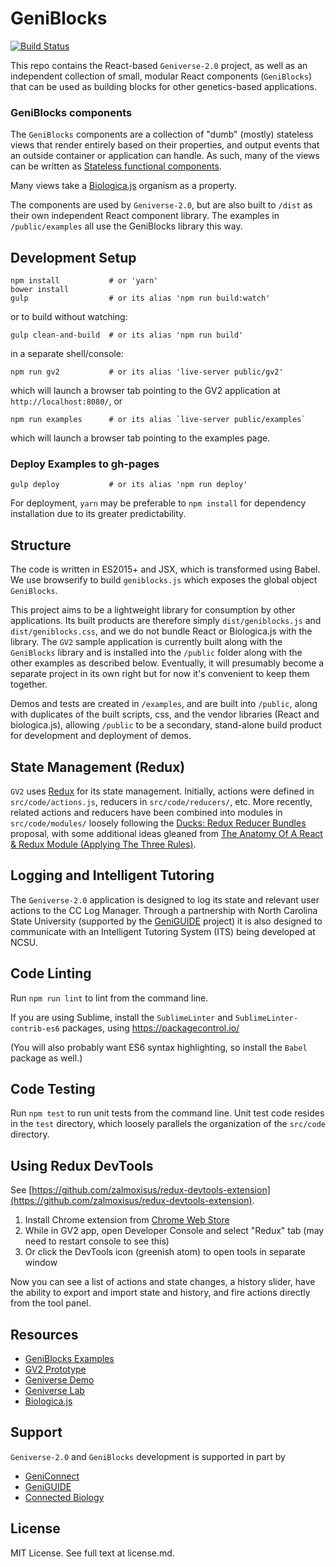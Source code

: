 # GeniBlocks
[![Build Status](https://travis-ci.org/concord-consortium/geniblocks.svg?branch=master)](https://travis-ci.org/concord-consortium/geniblocks)

This repo contains the React-based `Geniverse-2.0` project, as well as an
independent collection of small, modular React components (`GeniBlocks`)
that can be used as building blocks for other genetics-based applications.

### GeniBlocks components

The `GeniBlocks` components are a collection of "dumb" (mostly) stateless views
that render entirely based on their properties, and output events that an
outside container or application can handle. As such, many of the views
can be written as [Stateless functional components](https://facebook.github.io/react/blog/2015/10/07/react-v0.14.html#stateless-functional-components).

Many views take a [Biologica.js](https://github.com/concord-consortium/biologica.js)
organism as a property.

The components are used by `Geniverse-2.0`, but are also built to `/dist` as their
own independent React component library. The examples in `/public/examples` all
use the GeniBlocks library this way.

## Development Setup

    npm install           # or 'yarn'
    bower install
    gulp                  # or its alias 'npm run build:watch'

or to build without watching:

    gulp clean-and-build  # or its alias 'npm run build'

in a separate shell/console:

    npm run gv2           # or its alias 'live-server public/gv2'

which will launch a browser tab pointing to the GV2 application at `http://localhost:8080/`, or

    npm run examples      # or its alias `live-server public/examples`

which will launch a browser tab pointing to the examples page.

### Deploy Examples to gh-pages

    gulp deploy           # or its alias 'npm run deploy'

For deployment, `yarn` may be preferable to `npm install` for dependency installation
due to its greater predictability.

## Structure

The code is written in ES2015+ and JSX, which is transformed using Babel. We use
browserify to build `geniblocks.js` which exposes the global object `GeniBlocks`.

This project aims to be a lightweight library for consumption by other applications.
Its built products are therefore simply `dist/geniblocks.js` and `dist/geniblocks.css`,
and we do not bundle React or Biologica.js with the library. The `GV2` sample application
is currently built along with the `GeniBlocks` library and is installed into the `/public`
folder along with the other examples as described below. Eventually, it will presumably
become a separate project in its own right but for now it's convenient to keep them together.

Demos and tests are created in `/examples`, and are built into `/public`, along
with duplicates of the built scripts, css, and the vendor libraries (React and
biologica.js), allowing `/public` to be a secondary, stand-alone build product for
development and deployment of demos.

## State Management (Redux)

`GV2` uses [Redux](https://github.com/reactjs/redux) for its state management. Initially, actions were defined in `src/code/actions.js`, reducers in `src/code/reducers/`, etc. More recently, related actions and reducers have been combined into modules in `src/code/modules/` loosely following the [Ducks: Redux Reducer Bundles](https://github.com/erikras/ducks-modular-redux) proposal, with some additional ideas gleaned from [The Anatomy Of A React & Redux Module (Applying The Three Rules)](https://jaysoo.ca/2016/02/28/applying-code-organization-rules-to-concrete-redux-code/).

## Logging and Intelligent Tutoring

The `Geniverse-2.0` application is designed to log its state and relevant user actions to the CC Log Manager. Through a partnership with North Carolina State University (supported by the [GeniGUIDE](https://concord.org/projects/geniguide) project) it is also designed to communicate with an Intelligent Tutoring System (ITS) being developed at NCSU.

## Code Linting

Run `npm run lint` to lint from the command line.

If you are using Sublime, install the `SublimeLinter` and `SublimeLinter-contrib-es6`
packages, using https://packagecontrol.io/

(You will also probably want ES6 syntax highlighting, so install the `Babel` package as well.)

## Code Testing

Run `npm test` to run unit tests from the command line. Unit test code resides in the `test` directory, which loosely parallels the organization of the `src/code` directory.

## Using Redux DevTools

See [https://github.com/zalmoxisus/redux-devtools-extension](https://github.com/zalmoxisus/redux-devtools-extension).

1. Install Chrome extension from [Chrome Web Store](https://chrome.google.com/webstore/detail/redux-devtools/lmhkpmbekcpmknklioeibfkpmmfibljd)
2. While in GV2 app, open Developer Console and select "Redux" tab (may need to restart console to see this)
3. Or click the DevTools icon (greenish atom) to open tools in separate window

Now you can see a list of actions and state changes, a history slider, have the ability to export and import state and history, and fire actions directly from the tool panel.

## Resources

* [GeniBlocks Examples](http://concord-consortium.github.io/geniblocks/examples)
* [GV2 Prototype](http://concord-consortium.github.io/geniblocks/gv2/)
* [Geniverse Demo](http://demo.geniverse.concord.org)
* [Geniverse Lab](https://geniverse-lab.concord.org)
* [Biologica.js](http://github.com/concord-consortium/biologica.js)

## Support

`Geniverse-2.0` and `GeniBlocks` development is supported in part by

* [GeniConnect](https://concord.org/projects/geniconnect)
* [GeniGUIDE](https://concord.org/projects/geniguide)
* [Connected Biology](https://concord.org/projects/connected-biology)

## License

MIT License. See full text at license.md.
